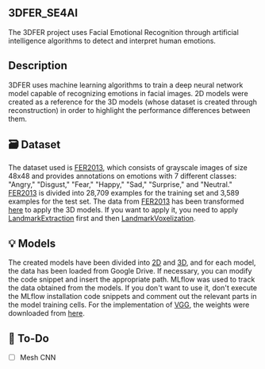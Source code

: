 ## 3DFER_SE4AI
The 3DFER project uses Facial Emotional Recognition through artificial intelligence algorithms to detect and interpret human emotions.

## Description
3DFER uses machine learning algorithms to train a deep neural network model capable of recognizing emotions in facial images. 2D models were created as a reference for the 3D models (whose dataset is created through reconstruction) in order to highlight the performance differences between them.

## 🗃 Dataset
The dataset used is [FER2013](https://www.kaggle.com/datasets/msambare/fer2013), which consists of grayscale images of size 48x48 and provides annotations on emotions with 7 different classes: "Angry," "Disgust," "Fear," "Happy," "Sad," "Surprise," and "Neutral." 
[FER2013](https://www.kaggle.com/datasets/msambare/fer2013) is divided into 28,709 examples for the training set and 3,589 examples for the test set. 
The data from  [FER2013](https://www.kaggle.com/datasets/msambare/fer2013) has been transformed [here](3DTransformation) to apply the 3D models. If you want to apply it, you need to apply [LandmarkExtraction](3DTransformation/LandmarkExtraction.ipynb) first and then [LandmarkVoxelization](3DTransformation/LandmarkVoxelization.ipynb).

## 💡 Models
The created models have been divided into [2D](models/2DModels) and [3D](models/3DModels), and for each model, the data has been loaded from Google Drive. If necessary, you can modify the code snippet and insert the appropriate path. MLflow was used to track the data obtained from the models. If you don't want to use it, don't execute the MLflow installation code snippets and comment out the relevant parts in the model training cells.
For the implementation of [VGG](models/2DModels/VGGTransferLearning.ipynb), the weights were downloaded from  [here](https://www.robots.ox.ac.uk/~albanie/pytorch-models.html).

## 🚧 To-Do
- [ ] Mesh CNN
